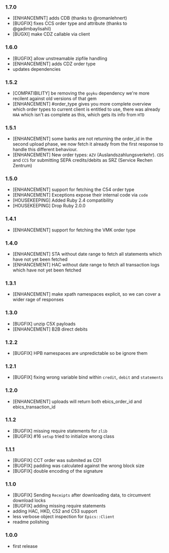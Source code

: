 ### 1.7.0

  * [ENHANCEMNT] adds CDB (thanks to @romanlehnert)
  * [BUGFIX] fixes CCS order type and attribute (thanks to @gadimbaylisahil)
  * [BUGXI] make CDZ callable via client

### 1.6.0

  * [BUGFIX] allow unstreamable zipfile handling
  * [ENHANCEMENT] adds CDZ order type
  * updates dependencies

### 1.5.2

  * [COMPATIBILITY] be removing the `goyku` dependency we're more recilent against old versions of that gem
  * [ENHANCEMENT] #order_type gives you more complete overview which order types to current client is entitled
  to use, there was already `HAA` which isn't as complete as this, which gets its info from `HTD`

### 1.5.1

  * [ENHANCEMENT] some banks are not returning the order_id in the second upload phase, we now fetch it already
    from the first response to handle this different behaviour.
  * [ENHANCEMENT] New order types: `AZV` (Auslandszahlungsverkehr). `CDS` and `CCS` for submitting SEPA credits/debits
    as SRZ (Service Rechen Zentrum)

### 1.5.0

  * [ENHANCEMENT] support for fetching the C54 order type
  * [ENHANCEMENT] Exceptions expose their internal code via `code`
  * [HOUSEKEEPING] Added Ruby 2.4 compatibility
  * [HOUSEKEEPING] Drop Ruby 2.0.0

### 1.4.1

  * [ENHANCEMENT] support for fetching the VMK order type

### 1.4.0

  * [ENHANCEMENT] STA without date range to fetch all statements which have not yet been fetched
  * [ENHANCEMENT] HAC without date range to fetch all transaction logs which have not yet been fetched

### 1.3.1

  * [ENHANCEMENT] make xpath namespaces explicit, so we can cover a wider
  rage of responses

### 1.3.0

  * [BUGFIX] unzip C5X payloads
  * [ENHANCEMENT] B2B direct debits

### 1.2.2

  * [BUGFIX] HPB namespaces are unpredictable so be ignore them

### 1.2.1

  * [BUGFIX] fixing wrong variable bind within `credit`, `debit` and `statements`

### 1.2.0

  * [ENHANCEMENT] uploads will return both ebics_order_id and ebics_transaction_id

### 1.1.2

  * [BUGFIX] missing require statements for `zlib`
  * [BUGFIX] #16 `setup` tried to initialize wrong class

### 1.1.1

  * [BUGFIX] CCT order was submited as CD1
  * [BUGFIX] padding was calculated against the wrong block size
  * [BUGFIX] double encoding of the signature

### 1.1.0

  * [BUGFIX] Sending `Receipts` after downloading data, to circumvent download locks
  * [BUGFIX] adding missing require statements
  * adding HAC, HKD, C52 and C53 support
  * less verbose object inspection for `Epics::Client`
  * readme polishing

### 1.0.0

  * first release
